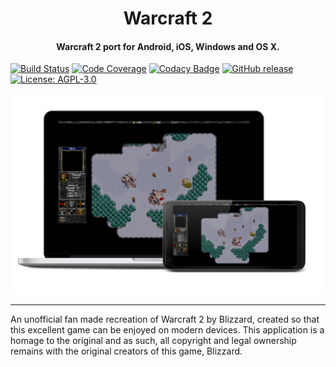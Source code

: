 <h1 align="center">Warcraft 2</h1>

<h4 align="center">Warcraft 2 port for Android, iOS, Windows and OS X. </h4>

<p align="center">

[![Build Status](https://travis-ci.com/blairisme/newton.svg?branch=master)](https://travis-ci.com/blairisme/newton)
[![Code Coverage](https://codecov.io/gh/blairisme/newton/branch/master/graph/badge.svg)](https://codecov.io/gh/blairisme/newton)
[![Codacy Badge](https://api.codacy.com/project/badge/Grade/6d4ca6c355fc4a82aa773e7b5cf96585)](https://www.codacy.com/app/blairisme/newton?utm_source=github.com&amp;utm_medium=referral&amp;utm_content=blairisme/newton&amp;utm_campaign=Badge_Grade)
[![GitHub release](https://img.shields.io/badge/release-v0.1-blue.svg)](https://github.com/blairisme/newton/releases/tag/v0.1)
[![License: AGPL-3.0](https://img.shields.io/badge/license-AGPL-blue.svg)](https://github.com/blairisme/newton/blob/master/LICENSE)

</p>

![Alt text](/docs/combined.png?raw=true "Application")

---

An unofficial fan made recreation of Warcraft 2 by Blizzard, created so that this excellent game can be enjoyed on modern devices. This application is a homage to the original and as such, all copyright and legal ownership remains with the original creators of this game, Blizzard.









